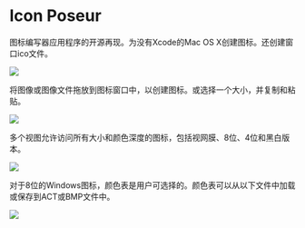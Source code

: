 # Icon Poseur

图标编写器应用程序的开源再现。为没有Xcode的Mac OS X创建图标。还创建窗口ico文件。

![](wiki/icnsico.png)

将图像或图像文件拖放到图标窗口中，以创建图标。或选择一个大小，并复制和粘贴。

![](wiki/dnd.png)

多个视图允许访问所有大小和颜色深度的图标，包括视网膜、8位、4位和黑白版本。

![](wiki/views.png)

对于8位的Windows图标，颜色表是用户可选择的。颜色表可以从以下文件中加载或保存到ACT或BMP文件中。

![](wiki/colors.png)
